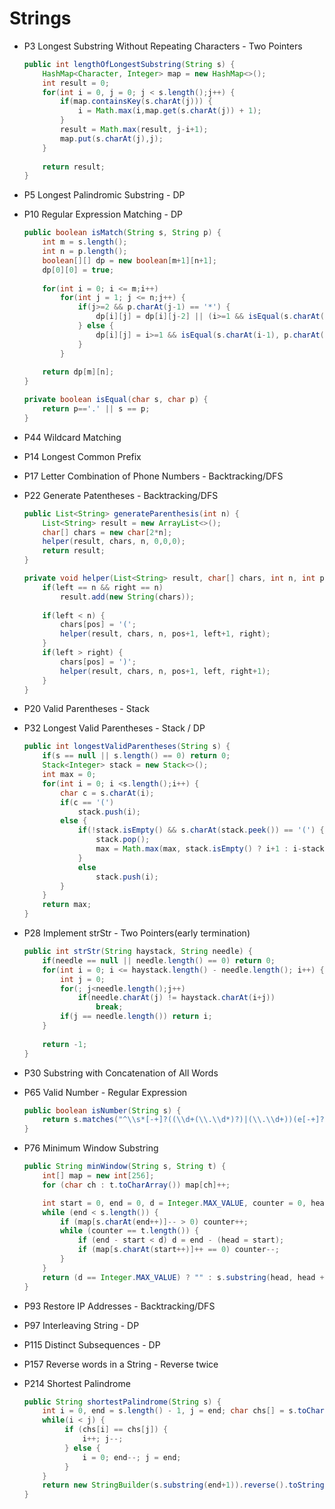 # Strings

* P3 Longest Substring Without Repeating Characters - Two Pointers
    ```java
    public int lengthOfLongestSubstring(String s) {
        HashMap<Character, Integer> map = new HashMap<>();
        int result = 0;
        for(int i = 0, j = 0; j < s.length();j++) {
            if(map.containsKey(s.charAt(j))) {
                i = Math.max(i,map.get(s.charAt(j)) + 1);
            }
            result = Math.max(result, j-i+1);
            map.put(s.charAt(j),j);
        }
        
        return result;
    }

* P5 Longest Palindromic Substring - DP

* P10 Regular Expression Matching - DP
    ```java
    public boolean isMatch(String s, String p) {
        int m = s.length();
        int n = p.length();
        boolean[][] dp = new boolean[m+1][n+1];
        dp[0][0] = true;
        
        for(int i = 0; i <= m;i++) 
            for(int j = 1; j <= n;j++) {
                if(j>=2 && p.charAt(j-1) == '*') {
                    dp[i][j] = dp[i][j-2] || (i>=1 && isEqual(s.charAt(i-1), p.charAt(j-2)) && dp[i-1][j]);
                } else {
                    dp[i][j] = i>=1 && isEqual(s.charAt(i-1), p.charAt(j-1)) && dp[i-1][j-1];
                }
            }
        
        return dp[m][n];
    }
    
    private boolean isEqual(char s, char p) {
        return p=='.' || s == p;
    }
* P44 Wildcard Matching

* P14 Longest Common Prefix

* P17 Letter Combination of Phone Numbers - Backtracking/DFS
* P22 Generate Patentheses - Backtracking/DFS
    ```java
    public List<String> generateParenthesis(int n) {
        List<String> result = new ArrayList<>();
        char[] chars = new char[2*n];
        helper(result, chars, n, 0,0,0);
        return result;
    }
    
    private void helper(List<String> result, char[] chars, int n, int pos, int left, int right) {
        if(left == n && right == n)
            result.add(new String(chars));
        
        if(left < n) {
            chars[pos] = '(';
            helper(result, chars, n, pos+1, left+1, right);
        }
        if(left > right) {
            chars[pos] = ')';
            helper(result, chars, n, pos+1, left, right+1);
        }
    }

* P20 Valid Parentheses - Stack
* P32 Longest Valid Parentheses - Stack / DP
    ```java 
    public int longestValidParentheses(String s) {
        if(s == null || s.length() == 0) return 0;
        Stack<Integer> stack = new Stack<>();
        int max = 0;
        for(int i = 0; i <s.length();i++) {
            char c = s.charAt(i);
            if(c == '(')
                stack.push(i);
            else {
                if(!stack.isEmpty() && s.charAt(stack.peek()) == '(') {
                    stack.pop();
                    max = Math.max(max, stack.isEmpty() ? i+1 : i-stack.peek());
                }
                else
                    stack.push(i);
            }
        }
        return max;
    }

* P28 Implement strStr - Two Pointers(early termination)
    ```java
    public int strStr(String haystack, String needle) {
        if(needle == null || needle.length() == 0) return 0;
        for(int i = 0; i <= haystack.length() - needle.length(); i++) {
            int j = 0;
            for(; j<needle.length();j++)
                if(needle.charAt(j) != haystack.charAt(i+j))
                    break;
            if(j == needle.length()) return i;
        }
        
        return -1;
    }
* P30 Substring with Concatenation of All Words

* P65 Valid Number - Regular Expression
    ```java
    public boolean isNumber(String s) {
        return s.matches("^\\s*[-+]?((\\d+(\\.\\d*)?)|(\\.\\d+))(e[-+]?\\d+)?\\s*$");
    }

* P76 Minimum Window Substring
    ```java
    public String minWindow(String s, String t) {
        int[] map = new int[256];
        for (char ch : t.toCharArray()) map[ch]++;

        int start = 0, end = 0, d = Integer.MAX_VALUE, counter = 0, head = 0;
        while (end < s.length()) {
            if (map[s.charAt(end++)]-- > 0) counter++;
            while (counter == t.length()) {
                if (end - start < d) d = end - (head = start);
                if (map[s.charAt(start++)]++ == 0) counter--;
            }
        }
        return (d == Integer.MAX_VALUE) ? "" : s.substring(head, head + d);
    }
    
* P93 Restore IP Addresses - Backtracking/DFS


* P97 Interleaving String - DP
* P115 Distinct Subsequences - DP

* P157 Reverse words in a String - Reverse twice

* P214 Shortest Palindrome 
    ```java
    public String shortestPalindrome(String s) {
        int i = 0, end = s.length() - 1, j = end; char chs[] = s.toCharArray();
        while(i < j) {
             if (chs[i] == chs[j]) {
                 i++; j--;
             } else { 
                 i = 0; end--; j = end;
             }
        }
        return new StringBuilder(s.substring(end+1)).reverse().toString() + s;
    }

  